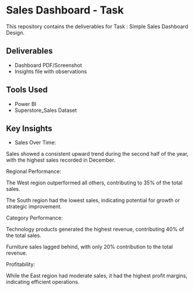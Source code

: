 # Sales Dashboard - Task 
This repository contains the deliverables for Task : Simple Sales Dashboard Design.

## Deliverables
- Dashboard PDF/Screenshot
- Insights file with observations

## Tools Used
- Power BI
- Superstore_Sales Dataset

## Key Insights
- Sales Over Time:

Sales showed a consistent upward trend during the second half of the year, with the highest sales recorded in December.

Regional Performance:

The West region outperformed all others, contributing to 35% of the total sales.

The South region had the lowest sales, indicating potential for growth or strategic improvement.

Category Performance:

Technology products generated the highest revenue, contributing 40% of the total sales.

Furniture sales lagged behind, with only 20% contribution to the total revenue.

Profitability:

While the East region had moderate sales, it had the highest profit margins, indicating efficient operations.


